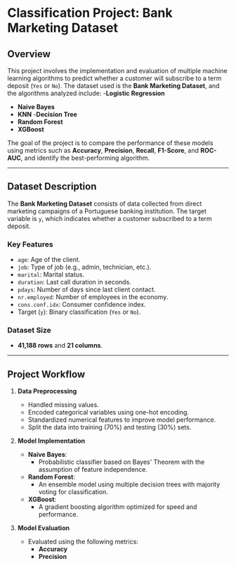 # Classification Project: Bank Marketing Dataset

## Overview
This project involves the implementation and evaluation of multiple machine learning algorithms to predict whether a customer will subscribe to a term deposit (`Yes` or `No`). The dataset used is the **Bank Marketing Dataset**, and the algorithms analyzed include:
-**Logistic Regression**
- **Naive Bayes**
- **KNN**
-**Decision Tree**
- **Random Forest**
- **XGBoost**

The goal of the project is to compare the performance of these models using metrics such as **Accuracy**, **Precision**, **Recall**, **F1-Score**, and **ROC-AUC**, and identify the best-performing algorithm.

---

## Dataset Description
The **Bank Marketing Dataset** consists of data collected from direct marketing campaigns of a Portuguese banking institution. The target variable is `y`, which indicates whether a customer subscribed to a term deposit.

### Key Features
- `age`: Age of the client.
- `job`: Type of job (e.g., admin, technician, etc.).
- `marital`: Marital status.
- `duration`: Last call duration in seconds.
- `pdays`: Number of days since last client contact.
- `nr.employed`: Number of employees in the economy.
- `cons.conf.idx`: Consumer confidence index.
- Target (`y`): Binary classification (`Yes` or `No`).

### Dataset Size
- **41,188 rows** and **21 columns**.

---

## Project Workflow
1. **Data Preprocessing**
   - Handled missing values.
   - Encoded categorical variables using one-hot encoding.
   - Standardized numerical features to improve model performance.
   - Split the data into training (70%) and testing (30%) sets.

2. **Model Implementation**
   - **Naive Bayes**:
     - Probabilistic classifier based on Bayes' Theorem with the assumption of feature independence.
   - **Random Forest**:
     - An ensemble model using multiple decision trees with majority voting for classification.
   - **XGBoost**:
     - A gradient boosting algorithm optimized for speed and performance.

3. **Model Evaluation**
   - Evaluated using the following metrics:
     - **Accuracy**
     - **Precision**
